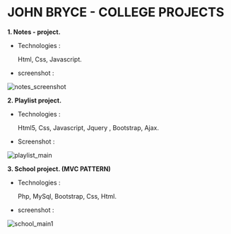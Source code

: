 # JOHN BRYCE - COLLEGE PROJECTS

**1. Notes - project.**

* Technologies :

  Html, Css, Javascript.

* screenshot :

![notes_screenshot](https://user-images.githubusercontent.com/40452887/46908836-7ea6ae00-cf31-11e8-919d-d495c88e3510.png)

**2. Playlist project.**

*  Technologies :
   
   Html5, Css, Javascript, Jquery , Bootstrap, Ajax.

*  Screenshot : 

![playlist_main](https://user-images.githubusercontent.com/40452887/46909063-1ce84300-cf35-11e8-8212-fe4c25d21fd3.png)

**3. School project. (MVC PATTERN)**

* Technologies :

  Php, MySql, Bootstrap, Css, Html.

* screenshot :

![school_main1](https://user-images.githubusercontent.com/40452887/46909734-d3512580-cf3f-11e8-955f-5badc903f2ab.png)
